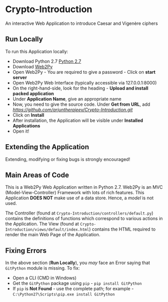 # Crypto-Introduction
An interactive Web Application to introduce Caesar and Vigenère ciphers 

## Run Locally 
To run this Application locally: 
* Download Python 2.7 [Python 2.7](https://www.python.org/downloads/)
* Download [Web2Py](http://www.web2py.com/init/default/download)
* Open Web2Py - You are required to give a password - Click on **start server**
* Open Web2Py Web Interface (typically accessible via 127.0.0.1:8000)  
* On the right-hand-side, look for the heading - **Upload and install packed application** 
* Under **Application Name**, give an appropriate name
* Now, you need to give the source code. Under **Get from URL**, add _https://github.com/arjuntherajeev/Crypto-Introduction.git_
* Click on **Install**
* After installation, the Application will be visible under **Installed Applications**
* Open it! 

## Extending the Application 
Extending, modifying or fixing bugs is strongly encouraged!

## Main Areas of Code 
This is a Web2Py Web Application written in Python 2.7. 
Web2Py is an MVC (Model-View-Controller) Framework with lots of rich features.
This Application **DOES NOT** make use of a data store. Hence, a _model_ is not used.

The Controller (found at `Crypto-Introduction/controllers/default.py`) contains the definitions of functions which correspond to various actions in the Application.
The View (found at `Crypto-Introduction/views/default/index.html`) contains the HTML required to render the main Web Page of the Application. 

## Fixing Errors
In the above section (__Run Locally__), you _may_ face an Error saying that `GitPython` module is missing. 
To fix: 
* Open a CLI (CMD in Windows)
* Get the `GitPython` package using `pip` - `pip install GitPython`
* If `pip` is **Not Found** - use the complete path; for example - `C:\Python27\Scripts\pip.exe install GitPython`
